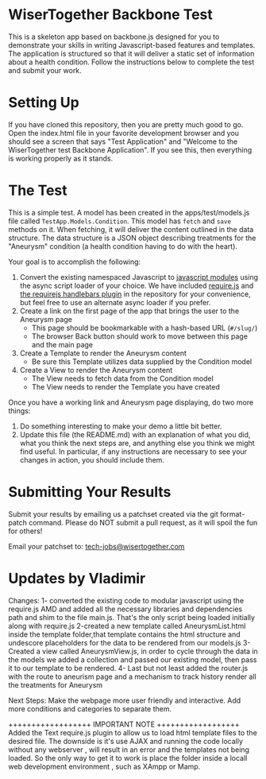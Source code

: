 WiserTogether Backbone Test
===========================

This is a skeleton app based on backbone.js designed for you to demonstrate your
skills in writing Javascript-based features and templates. The application is
structured so that it will deliver a static set of information about a health
condition. Follow the instructions below to complete the test and submit your 
work.

Setting Up
==========
If you have cloned this repository, then you are pretty much good to go. Open the
index.html file in your favorite development browser and you should see a screen
that says "Test Application" and "Welcome to the WiserTogether test Backbone
Application". If you see this, then everything is working properly as it stands.

The Test
========
This is a simple test. A model has been created in the apps/test/models.js file
called ``TestApp.Models.Condition``. This model has ``fetch`` and ``save`` methods
on it. When fetching, it will deliver the content outlined in the data structure.
The data structure is a JSON object describing treatments for the "Aneurysm" 
condition (a health condition having to do with the heart).

Your goal is to accomplish the following:

1. Convert the existing namespaced Javascript to [javascript modules](https://github.com/amdjs/amdjs-api/wiki/AMD)
   using the async script loader of your choice. We have included [require.js](http://requirejs.org/docs/start.html) 
   and [the requirejs handlebars plugin](https://github.com/SlexAxton/require-handlebars-plugin) 
   in the repository for your convenience, but feel free to use an alternate 
   async loader if you prefer.
2. Create a link on the first page of the app that brings the user to the 
    Aneurysm page
    * This page should be bookmarkable with a hash-based URL (``#/slug/``)
    * The browser Back button should work to move between this page and the
    main page
3. Create a Template to render the Aneurysm content
    * Be sure this Template utilizes data supplied by the Condition model
4. Create a View to render the Aneurysm content
    * The View needs to fetch data from the Condition model
    * The View needs to render the Template you have created

Once you have a working link and Aneurysm page displaying, do two more things:

1. Do something interesting to make your demo a little bit better.
2. Update this file (the README.md) with an explanation of what you did, what
   you think the next steps are, and anything else you think we might find useful.
   In particular, if any instructions are necessary to see your changes in action, you
   should include them.
   
Submitting Your Results
=======================
Submit your results by emailing us a patchset created via the git format-patch
command. Please do NOT submit a pull request, as it will spoil the fun for others!

Email your patchset to: tech-jobs@wisertogether.com

Updates by Vladimir
====================
Changes:
1- converted the existing code to modular javascript using the require.js AMD and added all the necessary libraries 
and dependencies path and shim to the file main.js. That's the only script being loaded initially along with require.js
2-created a new template called AneurysmList.html inside the template folder,that template contains 
the html structure and undescore placeholders for the data to be rendered from our models.js
3- Created a view called AneurysmView.js, in order to cycle through the data in the models we added a collection and passed
our existing model, then pass it to our template to be rendered.
4- Last but not least added the router.js with the route to aneurism page  and a mechanism to track history
render all the treatments for Aneurysm

Next Steps:
Make the webpage more user friendly and interactive. Add more conditions and categories to separate them.


++++++++++++++++++
IMPORTANT NOTE
++++++++++++++++++
Added the Text require.js plugin to allow us to load html template files to the desired file. The downside is it's use AJAX and running the
code locally without any webserver , will result in an error and the templates not being loaded.
So the only way to get it to work is place the folder inside a locall web development environment , such as XAmpp or Mamp.





